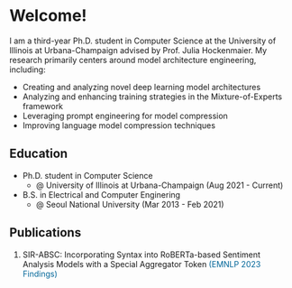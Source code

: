 <style>
r { color: Red }
o { color: Orange }
g { color: Green }
c { color: Cyan }
b { color: Blue }
customb { color: #006699 }
</style>

# Welcome!
I am a third-year Ph.D. student in Computer Science at the University of Illinois at Urbana-Champaign advised by Prof. Julia Hockenmaier. My research primarily centers around model architecture engineering, including: 
- Creating and analyzing novel deep learning model architectures
- Analyzing and enhancing training strategies in the Mixture-of-Experts framework
- Leveraging prompt engineering for model compression
- Improving language model compression techniques

## Education
- Ph.D. student in Computer Science
  - @ University of Illinois at Urbana-Champaign (Aug 2021 - Current)								       		
- B.S. in Electrical and Computer Enginering
  - @ Seoul National University (Mar 2013 - Feb 2021)	

## Publications
1. SIR-ABSC: Incorporating Syntax into RoBERTa-based Sentiment Analysis Models with a Special Aggregator Token <customb>(EMNLP 2023 Findings)</customb>
